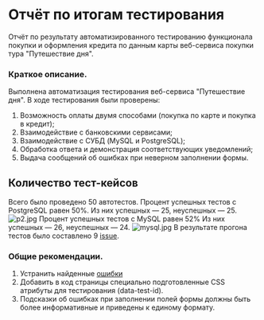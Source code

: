 # Отчёт по итогам тестирования
Отчёт по результату автоматизированного тестированию функционала покупки и оформления кредита по данным карты веб-сервиса покупки тура
"Путешествие дня".

### Краткое описание.
Выполнена автоматизация тестирования веб-сервиса "Путешествие дня". В ходе тестирования были проверены:

1) Возможность оплаты двумя способами (покупка по карте и покупка в кредит);
2) Взаимодействие с банковскими сервисами;
3) Взаимодействие с СУБД (MySQL и PostgreSQL);
4) Обработка ответа и демонстрация соответствующих уведомлений;
5) Выдача сообщений об ошибках при неверном заполнении формы.
## Количество тест-кейсов
Всего было проведено 50 автотестов. Процент успешных тестов с PostgreSQL равен 50%.
Из них успешных — 25, неуспешных — 25.
![p2.jpg](../../p2.jpg)
Процент успешных тестов с MySQL равен 52%
Из них успешных — 26, неуспешных — 24.
![mysql.jpg](../../mysql.jpg)
В результате прогона тестов было составлено 9 [issue](https://github.com/AleksandrChernov81/Diplom/issues).

### Общие рекомендации.
1) Устранить найденные [ошибки](https://github.com/AleksandrChernov81/Diplom/issues)
2) Добавить в код страницы специально подготовленные CSS атрибуты для тестирования (data-test-id).
3) Подсказки об ошибках при заполнении полей формы должны быть более информативные и приведены к единому формату.
